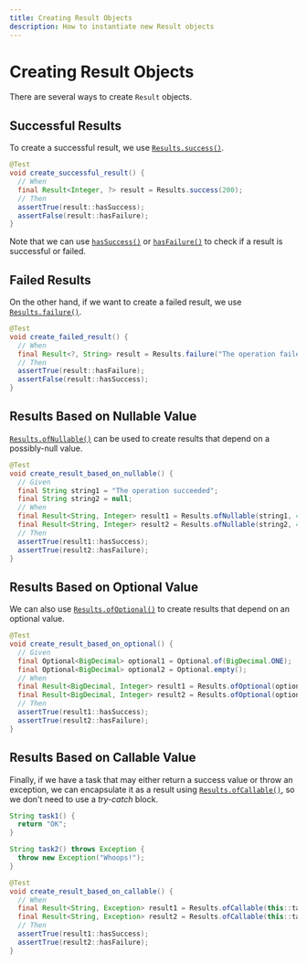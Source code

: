 ```yaml
---
title: Creating Result Objects
description: How to instantiate new Result objects
---
```



# Creating Result Objects

There are several ways to create `Result` objects.


## Successful Results

To create a successful result, we use [`Results.success()`][NEW_SUCCESS].

```java
@Test
void create_successful_result() {
  // When
  final Result<Integer, ?> result = Results.success(200);
  // Then
  assertTrue(result::hasSuccess);
  assertFalse(result::hasFailure);
}
```

Note that we can use [`hasSuccess()`][HAS_SUCCESS] or [`hasFailure()`][HAS_FAILURE] to check if a result is successful
or failed.


## Failed Results

On the other hand, if we want to create a failed result, we use [`Results.failure()`][NEW_FAILURE].

```java
@Test
void create_failed_result() {
  // When
  final Result<?, String> result = Results.failure("The operation failed");
  // Then
  assertTrue(result::hasFailure);
  assertFalse(result::hasSuccess);
}
```


## Results Based on Nullable Value

[`Results.ofNullable()`][OF_NULLABLE] can be used to create results that depend on a possibly-null value.

```java
@Test
void create_result_based_on_nullable() {
  // Given
  final String string1 = "The operation succeeded";
  final String string2 = null;
  // When
  final Result<String, Integer> result1 = Results.ofNullable(string1, 404);
  final Result<String, Integer> result2 = Results.ofNullable(string2, 404);
  // Then
  assertTrue(result1::hasSuccess);
  assertTrue(result2::hasFailure);
}
```


## Results Based on Optional Value

We can also use [`Results.ofOptional()`][OF_OPTIONAL] to create results that depend on an optional value.

```java
@Test
void create_result_based_on_optional() {
  // Given
  final Optional<BigDecimal> optional1 = Optional.of(BigDecimal.ONE);
  final Optional<BigDecimal> optional2 = Optional.empty();
  // When
  final Result<BigDecimal, Integer> result1 = Results.ofOptional(optional1, -1);
  final Result<BigDecimal, Integer> result2 = Results.ofOptional(optional2, -1);
  // Then
  assertTrue(result1::hasSuccess);
  assertTrue(result2::hasFailure);
}
```


## Results Based on Callable Value

Finally, if we have a task that may either return a success value or throw an exception, we can encapsulate it as a
result using [`Results.ofCallable()`][OF_CALLABLE], so we don't need to use a _try-catch_ block.

```java
String task1() {
  return "OK";
}

String task2() throws Exception {
  throw new Exception("Whoops!");
}

@Test
void create_result_based_on_callable() {
  // When
  final Result<String, Exception> result1 = Results.ofCallable(this::task1);
  final Result<String, Exception> result2 = Results.ofCallable(this::task2);
  // Then
  assertTrue(result1::hasSuccess);
  assertTrue(result2::hasFailure);
}
```


[NEW_SUCCESS]: https://dev.leakyabstractions.com/result/javadoc/1.0.0.0/com/leakyabstractions/result/Results.html#success-S-
[NEW_FAILURE]: https://dev.leakyabstractions.com/result/javadoc/1.0.0.0/com/leakyabstractions/result/Results.html#failure-F-
[OF_NULLABLE]: https://dev.leakyabstractions.com/result/javadoc/1.0.0.0/com/leakyabstractions/result/Results.html#ofNullable-S-F-
[OF_OPTIONAL]: https://dev.leakyabstractions.com/result/javadoc/1.0.0.0/com/leakyabstractions/result/Results.html#ofOptional-java.util.Optional-F-
[OF_CALLABLE]: https://dev.leakyabstractions.com/result/javadoc/1.0.0.0/com/leakyabstractions/result/Results.html#ofCallable-java.util.concurrent.Callable-
[HAS_SUCCESS]: https://dev.leakyabstractions.com/result/javadoc/1.0.0.0/com/leakyabstractions/result/Result.html#hasSuccess--
[HAS_FAILURE]: https://dev.leakyabstractions.com/result/javadoc/1.0.0.0/com/leakyabstractions/result/Result.html#hasFailure--
